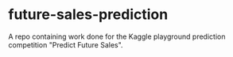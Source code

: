 # future-sales-prediction
A repo containing work done for the Kaggle playground prediction competition "Predict Future Sales".
